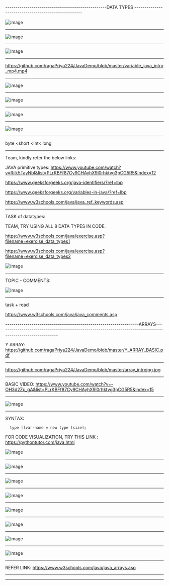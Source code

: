 --------------------------------------------------DATA TYPES ----------------------------------------------------

![image](https://github.com/ragaPriya224/JavaDemo/assets/90038032/34020559-fcae-41a1-b2bd-d38018a4b614)

------------------------------------------------------------------------------------------------------

![image](https://github.com/ragaPriya224/JavaDemo/assets/90038032/194e6c13-92d8-4dbf-9dc5-ea66b592e554)

------------------------------------------------------------------------------------------------------

![image](https://github.com/ragaPriya224/JavaDemo/assets/90038032/6be11bc2-311b-4320-8d8f-a3850d90a8fa)

------------------------------------------------------------------------------------------------------

https://github.com/ragaPriya224/JavaDemo/blob/master/variable_java_intro_mp4.mp4

----------------------------------------------------------------------------------------------------------

![image](https://github.com/ragaPriya224/JavaDemo/assets/90038032/dd743b70-da08-43d8-8c33-769a0b3299c2)

------------------------------------------------------------------------------------------------------

![image](https://github.com/ragaPriya224/JavaDemo/assets/90038032/69cb8152-f25e-45b3-bd9d-320b21a50b8b)

------------------------------------------------------------------------------------------------------

![image](https://github.com/ragaPriya224/JavaDemo/assets/90038032/29e78a76-29dd-4c7f-b283-c333debc174b)

------------------------------------------------------------------------------------------------------

![image](https://github.com/ragaPriya224/JavaDemo/assets/90038032/ac8ec613-f9d9-458b-9f72-1bdeef7f899b)

------------------------------------------------------------------------------------------------------

byte <short <int< long 

-----------------------------------------------------------------------------------------------------------

Team, kindly refer the below links:

JAVA primitive types: https://www.youtube.com/watch?v=Rilk5TayNbI&list=PLrKBFf87Cy9CHAyhX9l0rhktvg3pCG5R5&index=12

https://www.geeksforgeeks.org/java-identifiers/?ref=lbp

https://www.geeksforgeeks.org/variables-in-java/?ref=lbp

https://www.w3schools.com/java/java_ref_keywords.asp

---------------------------------------------------------------------------------------------------------------

TASK of datatypes:

TEAM, TRY USING ALL 8 DATA TYPES IN CODE. 

https://www.w3schools.com/java/exercise.asp?filename=exercise_data_types1

https://www.w3schools.com/java/exercise.asp?filename=exercise_data_types2

![image](https://github.com/ragaPriya224/JavaDemo/assets/90038032/61b34b11-d952-4d5f-9990-af5f02f557f2)

------------------------------------------------------------------------------------------------------

TOPIC - COMMENTS:

![image](https://github.com/ragaPriya224/JavaDemo/assets/90038032/d6fabd61-f895-42d2-9c39-cb9287a5773a)

------------------------------------------------------------------------------------------------------

task + read

https://www.w3schools.com/java/java_comments.asp

------------------------------------------------------------------ARRAYS-----------------------------------------------------------------------------------------------------------

Y ARRAY: https://github.com/ragaPriya224/JavaDemo/blob/master/Y_ARRAY_BASIC.pdf

------------------------------------------------------------------------------------------------------

https://github.com/ragaPriya224/JavaDemo/blob/master/array_introjpg.jpg

-------------------------------------------------------------------------------------------------------

BASIC VIDEO: https://www.youtube.com/watch?v=-OH3d2Zu_gA&list=PLrKBFf87Cy9CHAyhX9l0rhktvg3pCG5R5&index=15

------------------------------------------------------------------------------------------------------

![image](https://github.com/ragaPriya224/JavaDemo/assets/90038032/2b21a879-084c-46c2-9bb4-fd3c8fd6fe4d)

------------------------------------------------------------------------------------------------------

SYNTAX:      

      type []var-name = new type [size];
      
FOR CODE VISUALIZATION, TRY THIS LINK :  https://pythontutor.com/java.html

![image](https://github.com/ragaPriya224/JavaDemo/assets/90038032/2f0c4dca-5bee-47db-bbe8-207d7b49f191)

----------------------------------------------------------------------------------------------------

![image](https://github.com/ragaPriya224/JavaDemo/assets/90038032/240ec56a-6837-42fb-b9a1-17fd86370953)

----------------------------------------------------------------------------------------------------

![image](https://github.com/ragaPriya224/JavaDemo/assets/90038032/b25b1297-b44f-4ad2-ba49-95e4c4ab5fdc)

----------------------------------------------------------------------------------------------------

![image](https://github.com/ragaPriya224/JavaDemo/assets/90038032/082c9241-42e5-42b7-99d6-742f53347038)

----------------------------------------------------------------------------------------------------

![image](https://github.com/ragaPriya224/JavaDemo/assets/90038032/f0440356-058b-43ec-b007-4a88b013d502)

----------------------------------------------------------------------------------------------------

![image](https://github.com/ragaPriya224/JavaDemo/assets/90038032/f5cc7586-6faa-4fc8-b47d-565853798de7)

----------------------------------------------------------------------------------------------------

![image](https://github.com/ragaPriya224/JavaDemo/assets/90038032/9b50eaae-cd53-4b4d-91d2-2cb7d90d910f)

----------------------------------------------------------------------------------------------------

![image](https://github.com/ragaPriya224/JavaDemo/assets/90038032/8eaf420c-db3f-4a0f-b86f-3de94be98471)

----------------------------------------------------------------------------------------------------

REFER LINK: https://www.w3schools.com/java/java_arrays.asp

----------------------------------------------------------------------------------------------------

















----------------------------------------------------------------------------------------------------------------------------------------------------------------------------

